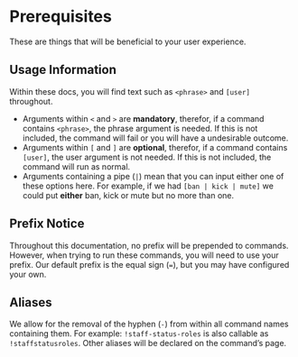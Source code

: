 # Prerequisites
These are things that will be beneficial to your user experience.

## Usage Information
Within these docs, you will find text such as `<phrase>` and `[user]` throughout.
- Arguments within `<` and `>` are **mandatory**, therefor, if a command contains `<phrase>`, the phrase argument is needed. If this is not included, the command will fail or you will have a undesirable outcome.
- Arguments within `[` and `]` are **optional**, therefor, if a command contains `[user]`, the user argument is not needed. If this is not included, the command will run as normal.
- Arguments containing a pipe (`|`) mean that you can input either one of these options here. For example, if we had `[ban | kick | mute]` we could put **either** ban, kick or mute but no more than one.

## Prefix Notice
Throughout this documentation, no prefix will be prepended to commands. However, when trying to run these commands, you will need to use your prefix. Our default prefix is the equal sign (`=`), but you may have configured your own.

## Aliases
We allow for the removal of the hyphen (`-`) from within all command names containing them. For example: `!staff-status-roles` is also callable as `!staffstatusroles`. Other aliases will be declared on the command’s page.